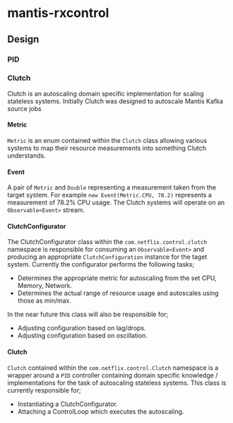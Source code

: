 # mantis-rxcontrol

## Design

### PID

### Clutch
Clutch is an autoscaling domain specific implementation for scaling
stateless systems. Initially Clutch was designed to autoscale Mantis
Kafka source jobs

#### Metric
`Metric` is an enum contained within the `Clutch` class allowing various
systems to map their resource measurements into something Clutch understands.

#### Event
A pair of `Metric` and `Double` representing a measurement taken from the
target system. For example `new Event(Metric.CPU, 78.2)` represents a measurement
of 78.2% CPU usage. The Clutch systems will operate on an `Observable<Event>`
stream.

#### ClutchConfigurator
The ClutchConfigurator class within the `com.netflix.control.clutch` namespace is
responsible for consuming an `Observable<Event>` and producing an appropriate
`ClutchConfiguration` instance for the taget system. Currently the configurator
performs the following tasks;

* Determines the appropriate metric for autoscaling from the set CPU, Memory, Network.
* Determines the actual range of resource usage and autoscales using those as min/max.

In the near future this class will also be responsible for;

* Adjusting configuration based on lag/drops.
* Adjusting configuration based on oscillation.

#### Clutch
`Clutch` contained within the `com.netflix.control.Clutch` namespace is a wrapper
around a `PID` controller containing domain specific knowledge / implementations
for the task of autoscaling stateless systems. This class is currently responsible
for;

* Instantiating a ClutchConfigurator.
* Attaching a ControlLoop which executes the autoscaling.


